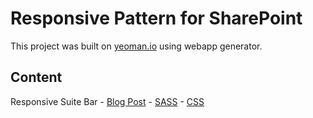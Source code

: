 # Responsive Pattern for SharePoint
This project was built on [yeoman.io](http://www.yeoman.io) using webapp generator.

## Content
Responsive Suite Bar - [Blog Post](http://www.n8d.at/blog/enhance-suite-bar-for-your-responsive-experience) - [SASS](https://github.com/StfBauer/RwdSP/blob/master/app/styles/molecules/_suitebar.scss) -  [CSS](https://github.com/StfBauer/RwdSP/blob/master/app/CompiledSASS/suitebar.css)
